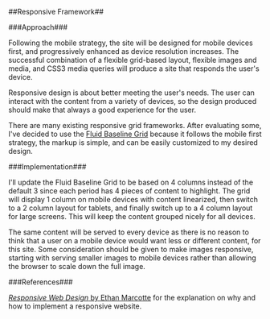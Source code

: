 ##Responsive Framework##

###Approach###

Following the mobile strategy, the site will be designed for mobile devices first, and progressively enhanced as device resolution increases.  The successful combination of a flexible grid-based layout, flexible images and media, and CSS3 media queries will produce a site that responds the user's device.

Responsive design is about better meeting the user's needs.  The user can interact with the content from a variety of devices, so the design produced should make that always a good experience for the user.

There are many existing responsive grid frameworks.  After evaluating some, I've decided to use the [Fluid Baseline Grid](http://fluidbaselinegrid.com/) because it follows the mobile first strategy, the markup is simple, and can be easily customized to my desired design.

###Implementation###

I'll update the Fluid Baseline Grid to be based on 4 columns instead of the default 3 since each period has 4 pieces of content to highlight.  The grid will display 1 column on mobile devices with content linearized, then switch to a 2 column layout for tablets, and finally switch up to a 4 column layout for large screens.  This will keep the content grouped nicely for all devices.

The same content will be served to every device as there is no reason to think that a user on a mobile device would want less or different content, for this site.  Some consideration should be given to make images responsive, starting with serving smaller images to mobile devices rather than allowing the browser to scale down the full image.

###References###

[*Responsive Web Design* by Ethan Marcotte](http://www.abookapart.com/products/responsive-web-design) for the explanation on why and how to implement a responsive website.

